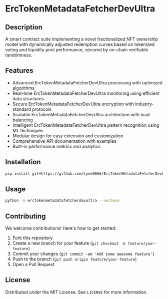 # ErcTokenMetadataFetcherDevUltra

## Description

A smart contract suite implementing a novel fractionalized NFT ownership model with dynamically adjusted redemption curves based on tokenized voting and liquidity pool performance, secured by on-chain verifiable randomness.

## Features

- Advanced ErcTokenMetadataFetcherDevUltra processing with optimized algorithms
- Real-time ErcTokenMetadataFetcherDevUltra monitoring using efficient data structures
- Secure ErcTokenMetadataFetcherDevUltra encryption with industry-standard protocols
- Scalable ErcTokenMetadataFetcherDevUltra architecture with load balancing
- Intelligent ErcTokenMetadataFetcherDevUltra pattern recognition using ML techniques
- Modular design for easy extension and customization
- Comprehensive API documentation with examples
- Built-in performance metrics and analytics
## Installation

```bash
pip install git+https://github.com/Lyne6666/ErcTokenMetadataFetcherDevUltra.git
```

## Usage

```bash
python -m erctokenmetadatafetcherdevultra --verbose
```

## Contributing

We welcome contributions! Here's how to get started:

1. Fork this repository
2. Create a new branch for your feature (`git checkout -b feature/your-feature`)
3. Commit your changes (`git commit -am 'Add some awesome feature'`)
4. Push to the branch (`git push origin feature/your-feature`)
5. Open a Pull Request

## License

Distributed under the MIT License. See `LICENSE` for more information.
